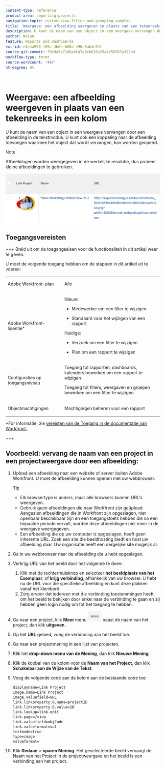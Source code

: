 ```yaml
---
content-type: reference
product-area: reporting;projects
navigation-topic: custom-view-filter-and-grouping-samples
title: 'Weergave: een afbeelding weergeven in plaats van een tekenreeks in een kolom'
description: U kunt de naam van een object in een weergave vervangen door een afbeelding in de tekstmodus. U kunt ook een koppeling naar de afbeelding toevoegen waarmee het object dat wordt vervangen, kan worden geopend.
author: Nolan
feature: Reports and Dashboards
exl-id: e1e4a993-f05c-4b6e-b00a-e96c9ab4c94f
source-git-commit: 70bda5a7186abfa7e8cbd26e25a4c58583a322b4
workflow-type: tm+mt
source-wordcount: '497'
ht-degree: 0%

---
```


# Weergave: een afbeelding weergeven in plaats van een tekenreeks in een kolom

<!--Audited: 11/2024-->

U kunt de naam van een object in een weergave vervangen door een afbeelding in de tekstmodus. U kunt ook een koppeling naar de afbeelding toevoegen waarmee het object dat wordt vervangen, kan worden geopend.

>[!NOTE]
>
>Afbeeldingen worden weergegeven in de werkelijke resolutie, dus probeer kleine afbeeldingen te gebruiken.

![ vervang projectnaam met beeld en verbinding ](assets/replace-project-name-with-image-and-link-350x125.png)

## Toegangsvereisten

+++ Breid uit om de toegangseisen voor de functionaliteit in dit artikel weer te geven.

U moet de volgende toegang hebben om de stappen in dit artikel uit te voeren:

<table style="table-layout:auto"> 
 <col> 
 <col> 
 <tbody> 
  <tr> 
   <td role="rowheader">Adobe Workfront-plan</td> 
   <td> <p>Alle</p> </td> 
  </tr> 
  <tr> 
   <td role="rowheader">Adobe Workfront-licentie*</td> 
   <td> 
    <p>Nieuw:</p>
   <ul><li><p>Medewerker om een filter te wijzigen </p></li>
   <li><p>Standaard voor het wijzigen van een rapport</p></li> </ul>

<p>Huidige:</p>
   <ul><li><p>Verzoek om een filter te wijzigen </p></li>
   <li><p>Plan om een rapport te wijzigen</p></li> </ul></td> 
  </tr> 
  <tr> 
   <td role="rowheader">Configuraties op toegangsniveau</td> 
   <td> <p>Toegang tot rapporten, dashboards, kalenders bewerken om een rapport te wijzigen</p> <p>Toegang tot filters, weergaven en groepen bewerken om een filter te wijzigen</p> </td> 
  </tr> 
  <tr> 
   <td role="rowheader">Objectmachtigingen</td> 
   <td> <p>Machtigingen beheren voor een rapport</p>  </td> 
  </tr> 
 </tbody> 
</table>

*For informatie, zie [ vereisten van de Toegang in de documentatie van Workfront ](/help/quicksilver/administration-and-setup/add-users/access-levels-and-object-permissions/access-level-requirements-in-documentation.md).

+++

## Voorbeeld: vervang de naam van een project in een projectweergave door een afbeelding:

1. Upload een afbeelding naar een website of server buiten Adobe Workfront. U moet de afbeelding kunnen openen met uw webbrowser.

   >[!TIP]
   >
   >* Elk browsertype is anders, maar alle browsers kunnen URL&#39;s weergeven.
   >* Gebruik geen afbeeldingen die naar Workfront zijn geüpload. Aangezien afbeeldingen die in Workfront zijn opgeslagen, niet openbaar beschikbaar zijn en een toegangstoets hebben die na een bepaalde periode vervalt, worden deze afbeeldingen niet meer in de weergave weergegeven.
   >* Een afbeelding die op uw computer is opgeslagen, heeft geen inherente URL. Zoek een site die beeldhosting biedt en host uw afbeelding daar. Uw organisatie heeft een dergelijke site mogelijk al.

1. Ga in uw webbrowser naar de afbeelding die u hebt opgeslagen.
1. Verkrijg URL van het beeld door het volgende te doen:

   <!--
   <p data-mc-conditions="QuicksilverOrClassic.Draft mode">(NOTE: I used this blog post to document what kind of image we need for this: https://www.canto.com/blog/image-url/ (consulting uses this)) </p>
   -->

   1. Klik met de rechtermuisknop en selecteer **het beeldplaats van het Exemplaar**, of **krijg verbinding**, afhankelijk van uw browser. U hebt nu de URL voor die specifieke afbeelding en kunt deze plakken vanaf het klembord.
   1. Zorg ervoor dat iedereen met die verbinding toestemmingen heeft om het beeld te bekijken door enkel naar de verbinding te gaan en zij hebben geen login nodig om tot het toegang te hebben.

1. Ga naar een project, klik **Meer** menu ![ Meer pictogram ](assets/more-icon-45x33.png) naast de naam van het project, dan klik **uitgeven**.

1. Op het **URL** gebied, voeg de verbinding aan het beeld toe.
1. Ga naar een projectmening in een lijst van projecten.
1. Klik het **drop-down menu van de Mening**, dan klik **Nieuwe Mening**.
1. Klik de kopbal van de kolom voor de **Naam van het Project**, dan klik **Schakelaar aan de Wijze van de Tekst**.

1. Voeg de volgende code aan de kolom aan de bestaande code toe:

   ```
   displayname=Link Project
   image.name=Link Project
   image.valuefield=URL
   link.linkproperty.0.name=projectID
   link.linkproperty.0.value=ID
   link.lookup=link.edit
   link.page=/view
   link.valuefield=objCode
   link.valueformat=val
   textmode=true
   type=image
   valueformat=
   ```

1. Klik **Gedaan** > **sparen Mening**.
Het geselecteerde beeld vervangt de Naam van het Project in de projectweergave en het beeld is een verbinding aan het project.